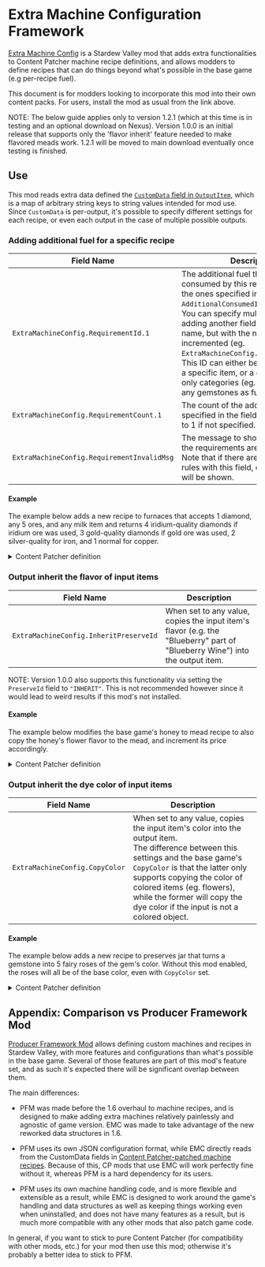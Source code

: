 # Extra Machine Configuration Framework

[Extra Machine Config](https://www.nexusmods.com/stardewvalley/mods/22256)
is a Stardew Valley mod that adds extra functionalities to Content Patcher
machine recipe definitions, and allows modders to define recipes that can do
things beyond what's possible in the base game (e.g per-recipe fuel).

This document is for modders looking to incorporate this mod into their own
content packs. For users, install the mod as usual from the link above.

NOTE: The below guide applies only to version 1.2.1 (which at this time is in
testing and an optional download on Nexus). Version 1.0.0 is an initial release
that supports only the 'flavor inherit' feature needed to make flavored meads
work. 1.2.1 will be moved to main download eventually once testing is finished.

## Use
This mod reads extra data defined the [`CustomData` field in `OutputItem`](https://stardewvalleywiki.com/Modding:Machines#Item_processing_rules), which is
a map of arbitrary string keys to string values intended for mod use. Since
`CustomData` is per-output, it's possible to specify different settings for each
recipe, or even each output in the case of multiple possible outputs.

### Adding additional fuel for a specific recipe

| Field Name                         | Description              |
| ---------------------------------- | ------------------------ |
| `ExtraMachineConfig.RequirementId.1` | The additional fuel that should be consumed by this recipe in addition to the ones specified in the machine's `AdditionalConsumedItems` field.<br> You can specify multiple fuels by adding another field with the same name, but with the number at the end incremented (eg. `ExtraMachineConfig.RequirementId.2`).<br> This ID can either be a qualified ID for a specific item, or a category ID for only categories (eg. `-2` will consume any gemstones as fuel).|
| `ExtraMachineConfig.RequirementCount.1` | The count of the additional fuel specified in the field above. Defaults to 1 if not specified. |
| `ExtraMachineConfig.RequirementInvalidMsg` | The message to show to players if all the requirements are not satisfied. Note that if there are multiple output rules with this field, only the last one will be shown.|

#### Example

The example below adds a new recipe to furnaces that accepts 1 diamond, any 5 ores, and any
milk item and returns 4 iridium-quality diamonds if iridium ore was used, 3
gold-quality diamonds if gold ore was used, 2 silver-quality for iron, and 1
normal for copper.

<details>

<summary>Content Patcher definition</summary>

```
{
  "Changes": [
    {
      "LogName": "Add Diamond Milk Polishing (what) to Furnace Rules",
      "Action": "EditData",
      "Target": "Data/Machines",
      "TargetField": ["(BC)13", "OutputRules"],
      "Entries": {
        "PurifyDiamond": {
          "Id": "PurifyDiamond",
          "Triggers": [
            {
              "Id": "ItemPlacedInMachine",
              "Trigger": "ItemPlacedInMachine",
              "RequiredItemId": "(O)72",
              "RequiredCount": 1,
            }
          ],
          "UseFirstValidOutput": true,
          "OutputItem": [
            {
              "CustomData": {
                "ExtraMachineConfig.RequirementId.1": "(O)386",
                "ExtraMachineConfig.RequirementCount.1": "5",
                "ExtraMachineConfig.RequirementInvalidMsg": "Need 5 ores and milk",
                "ExtraMachineConfig.RequirementId.2": "-6",
              },
              "ItemId": "(O)72",
              "MinStack": 4,
              "Quality": 3,
            },
            {
              "CustomData": {
                "ExtraMachineConfig.RequirementId.1": "(O)384",
                "ExtraMachineConfig.RequirementCount.1": "5",
                "ExtraMachineConfig.RequirementId.2": "-6",
              },
              "ItemId": "(O)72",
              "MinStack": 3,
              "Quality": 2,
            },
            {
              "CustomData": {
                "ExtraMachineConfig.RequirementId.1": "(O)380",
                "ExtraMachineConfig.RequirementCount.1": "5",
                "ExtraMachineConfig.RequirementId.2": "-6",
              },
              "ItemId": "(O)72",
              "MinStack": 2,
              "Quality": 1,
            },
            {
              "CustomData": {
                "ExtraMachineConfig.RequirementId.1": "(O)378",
                "ExtraMachineConfig.RequirementCount.1": "5",
                "ExtraMachineConfig.RequirementId.2": "-6",
              },
              "ItemId": "(O)72",
              "MinStack": 1,
              "Quality": 0,
            },
          ],
          "MinutesUntilReady": 10,
        },
      },
    },
  ]
}
```
</details>

### Output inherit the flavor of input items

| Field Name                         | Description              |
| ---------------------------------- | ------------------------ |
| `ExtraMachineConfig.InheritPreserveId` | When set to any value, copies the input item's flavor (e.g. the "Blueberry" part of "Blueberry Wine") into the output item.|

NOTE: Version 1.0.0 also supports this functionality via setting the
`PreserveId` field to `"INHERIT"`. This is not recommended however since
it would lead to weird results if this mod's not installed.

#### Example

The example below modifies the base game's honey to mead recipe to also copy the
honey's flower flavor to the mead, and increment its price accordingly.
<details>

<summary>Content Patcher definition</summary>

```
{
  "Changes": [
    {
      "LogName": "Modify Mead Rules",
      "Action": "EditData",
      "Target": "Data/Machines",
      "TargetField": ["(BC)12", "OutputRules", "Default_Honey", "OutputItem", "(O)459"],
      "Entries": {
        "CustomData": {
          "ExtraMachineConfig.InheritPreserveId": "true",
        },
        "CopyPrice": true,
        "ObjectInternalName": "{0} Mead",
        // See https://stardewvalleywiki.com/Modding:Item_queries#Item_spawn_fields
        "ObjectDisplayName": "[LocalizedText Strings\\Objects:selph.FlavoredMead.name %PRESERVED_DISPLAY_NAME]",
        "PriceModifiers": 
        [
          {
            "Modification": "Add",
            "Amount": 100
          },
          {
            "Modification": "Multiply",
            "Amount": 2
          }
        ],
      },
    },
  ]
}
```

</details>

### Output inherit the dye color of input items

| Field Name                         | Description              |
| ---------------------------------- | ------------------------ |
| `ExtraMachineConfig.CopyColor` | When set to any value, copies the input item's color into the output item.<br>The difference between this settings and the base game's `CopyColor` is that the latter only supports copying the color of colored items (eg. flowers), while the former will copy the dye color if the input is not a colored object.|

#### Example

The example below adds a new recipe to preserves jar that turns a gemstone into
5 fairy roses of the gem's color. Without this mod enabled, the roses will all
be of the base color, even with `CopyColor` set.

<details>

<summary>Content Patcher definition</summary>

```
{
  "Changes": [
    {
      "LogName": "Add Gemstone To Rose Rule",
      "Action": "EditData",
      "Target": "Data/Machines",
      "TargetField": ["(BC)15", "OutputRules"],
      "Entries": {
        "RoseMaker": {
          "Id": "RoseMaker",
          "Triggers": [
            {
              "Id": "ItemPlacedInMachine",
              "Trigger": "ItemPlacedInMachine",
              "RequiredTags": ["category_gem"],
              "RequiredCount": 1,
            }
          ],
          "OutputItem": [
            {
              "CustomData": {
                "ExtraMachineConfig.CopyColor": "true",
              },
              "ItemId": "(O)595",
              "MinStack": 5,
              // This does nothing
              "CopyColor": true,
            },
          ],
          "MinutesUntilReady": 10,
        },
      },
    },
  ]
}
```

</details>

## Appendix: Comparison vs Producer Framework Mod 
[Producer Framework Mod](https://www.nexusmods.com/stardewvalley/mods/4970)
allows defining custom machines and recipes in Stardew Valley, with more
features and configurations than what's possible in the base game. Several of
those features are part of this mod's feature set, and as such it's expected
there will be significant overlap between them.

The main differences:

* PFM was made before the 1.6 overhaul to machine recipes, and is designed to
  make adding extra machines relatively painlessly and agnostic of game
  version. EMC was made to take advantage of the new reworked data structures
  in 1.6.

* PFM uses its own JSON configuration format, while EMC directly reads from
  the CustomData fields in
  [Content Patcher-patched machine
  recipes](https://stardewvalleywiki.com/Modding:Machines). Because of this,
  CP mods that use EMC will work perfectly fine without it,
  whereas PFM is a hard dependency for its users.

* PFM uses its own machine handling code, and is more flexible and extensible
  as a result, while EMC is designed to work around the game's handling and
  data structures as well as keeping things working even when uninstalled, and
  does not have many features as a result, but is much more compatible with any
  other mods that also patch game code.

In general, if you want to stick to pure Content Patcher (for compatibility
with other mods, etc.) for your mod then use this mod; otherwise it's probably
a better idea to stick to PFM.
